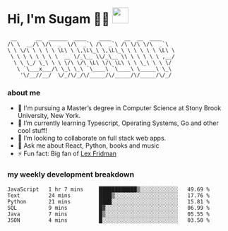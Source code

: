 <h1>
  Hi, I'm Sugam 👨‍💻
  <img src="https://media.giphy.com/media/hvRJCLFzcasrR4ia7z/giphy.gif" width="36px"/>
</h1>

```
 __      __  ______  ____    ____    __  __  ____
/\ \  __/\ \/\  _  \/\  _`\ /\  _`\ /\ \/\ \/\  _`\
\ \ \/\ \ \ \ \ \L\ \ \,\L\_\ \,\L\_\ \ \ \ \ \ \L\ \
 \ \ \ \ \ \ \ \  __ \/_\__ \\/_\__ \\ \ \ \ \ \ ,__/
  \ \ \_/ \_\ \ \ \/\ \/\ \L\ \/\ \L\ \ \ \_\ \ \ \/
   \ `\___x___/\ \_\ \_\ `\____\ `\____\ \_____\ \_\
    '\/__//__/  \/_/\/_/\/_____/\/_____/\/_____/\/_/

```
### about me
- 🏫 I'm pursuing a Master’s degree in Computer Science at Stony Brook University, New York.
- 🌱 I’m currently learning Typescript, Operating Systems, Go and other cool stuff!
- 👯 I’m looking to collaborate on full stack web apps.
- 💬 Ask me about React, Python, books and music
- ⚡ Fun fact: Big fan of [Lex Fridman](https://twitter.com/lexfridman)

<!-- - 📫 How to reach me: ... -->
<!-- - 😄 Pronouns: ... -->


### my weekly development breakdown
<!--START_SECTION:waka-->

```text
JavaScript   1 hr 7 mins     ████████████▒░░░░░░░░░░░░   49.69 %
Text         24 mins         ████▒░░░░░░░░░░░░░░░░░░░░   17.76 %
Python       21 mins         ████░░░░░░░░░░░░░░░░░░░░░   15.81 %
SQL          9 mins          █▓░░░░░░░░░░░░░░░░░░░░░░░   06.99 %
Java         7 mins          █▒░░░░░░░░░░░░░░░░░░░░░░░   05.55 %
JSON         4 mins          █░░░░░░░░░░░░░░░░░░░░░░░░   03.50 %
```

<!--END_SECTION:waka-->

